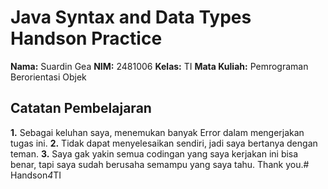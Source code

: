# Java Syntax and Data Types Handson Practice

**Nama:** Suardin Gea
**NIM:** 2481006
**Kelas:** TI
**Mata Kuliah:** Pemrograman Berorientasi Objek

## Catatan Pembelajaran

**1.**  Sebagai keluhan saya, menemukan banyak Error dalam mengerjakan tugas ini.
**2.** Tidak dapat menyelesaikan sendiri, jadi saya bertanya dengan teman.
**3.** Saya gak yakin semua codingan yang saya kerjakan ini bisa benar, tapi saya sudah berusaha semampu yang saya tahu. Thank you.#   H a n d s o n _ 4 _ T I  
 